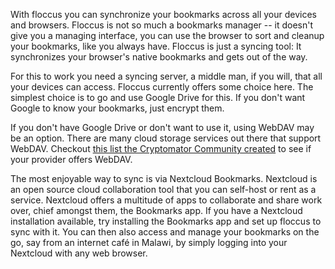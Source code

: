 With floccus you can synchronize your bookmarks across all your devices and browsers. Floccus is not so much a bookmarks
manager -- it doesn't give you a managing interface, you can use the browser to sort and cleanup your bookmarks, like you always have.
Floccus is just a syncing tool: It synchronizes your browser's native bookmarks and gets out of the way.

For this to work you need a syncing server, a middle man, if you will, that all your devices can access. Floccus currently offers some
choice here. The simplest choice is to go and use Google Drive for this. If you don't want Google to know your bookmarks, just encrypt them.

If you don't have Google Drive or don't want to use it, using WebDAV may be an option. There are many cloud storage services out there that support WebDAV.
Checkout [this list the Cryptomator Community created](https://community.cryptomator.org/t/webdav-urls-of-common-cloud-storage-services/75) to see if your provider offers WebDAV.

The most enjoyable way to sync is via Nextcloud Bookmarks. Nextcloud is an open source cloud collaboration tool that you can self-host or rent as a service.
Nextcloud offers a multitude of apps to collaborate and share work over, chief amongst them, the Bookmarks app. If you have a Nextcloud installation available,
try installing the Bookmarks app and set up floccus to sync with it. You can then also access and manage your bookmarks on the go, say from an internet café in Malawi, by simply logging
into your Nextcloud with any web browser. 
